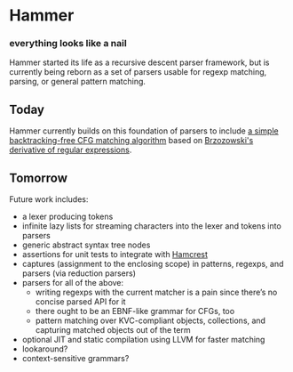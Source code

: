 # Hammer

### everything looks like a nail

Hammer started its life as a recursive descent parser framework, but is currently being reborn as a set of parsers usable for regexp matching, parsing, or general pattern matching.

## Today

Hammer currently builds on this foundation of parsers to include [a simple backtracking-free CFG matching algorithm](http://matt.might.net/articles/parsing-with-derivatives/) based on [Brzozowski's derivative of regular expressions](http://matt.might.net/articles/implementation-of-regular-expression-matching-in-scheme-with-derivatives/).

## Tomorrow

Future work includes:

- a lexer producing tokens
- infinite lazy lists for streaming characters into the lexer and tokens into parsers
- generic abstract syntax tree nodes
- assertions for unit tests to integrate with [Hamcrest](http://code.google.com/p/hamcrest/wiki/TutorialObjectiveC)
- captures (assignment to the enclosing scope) in patterns, regexps, and parsers (via reduction parsers)
- parsers for all of the above:
	- writing regexps with the current matcher is a pain since there’s no concise parsed API for it
	- there ought to be an EBNF-like grammar for CFGs, too
	- pattern matching over KVC-compliant objects, collections, and capturing matched objects out of the term
- optional JIT and static compilation using LLVM for faster matching
- lookaround?
- context-sensitive grammars?